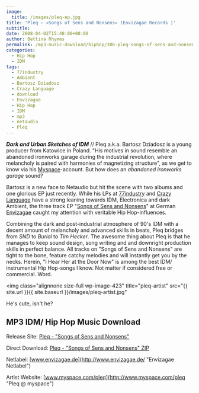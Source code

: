 ```yaml
---
image:
  title: /images/pleq-ep.jpg
title: 'Pleq – »Songs of Sens and Nonsens« (Envizagae Records )'
subtitle: 
date: 2008-04-02T15:40:00+00:00
author: Bettina Rhymes
permalink: /mp3-music-download/hiphop/386-pleq-songs-of-sens-and-nonsens-envizagae-records
categories:
  - Hip Hop
  - IDM
tags:
  - 77industry
  - Ambient
  - Bartosz Dziadosz
  - Crazy Language
  - download
  - Envizagae
  - Hip Hop
  - IDM
  - mp3
  - netaudio
  - Pleq
---
```

***Dark and Urban Sketches of IDM*** // Pleq a.k.a. Bartosz Dziadosz is a young producer from Katowice in Poland. "His motives in sound resemble an abandoned ironworks garage during the industrial revolution, where melancholy is paired with harmonies of magnetizing structure", as we get to know via his [Myspace](http://www.myspace.com/pleq "Pleq @ Myspace")-account. But how does an _abandoned ironworks garage_ sound?<!--more-->

<!--adsense-->

Bartosz is a new face to Netaudio but hit the scene with two albums and one glorious EP just recently. While his LPs at [77industry](http://77industry.com/ "77industry Recordlabel") and [Crazy Language](http://www.crazy-language.de/ "Crazy Language Netlabel") have a strong leaning towards IDM, Electronica and dark Ambient, the three track EP "[Songs of Sens and Nonsens](http://http//www.envitre.net/envizagae/releasespage/envnet002.htm "Pleq @ Envizagae")" at German [Envizagae](http://www.envizagae.de/ "Envizagae Recordlabel") caught my attention with veritable Hip Hop-influences.

Combining the dark and post-industrial atmosphere of 90's IDM with a decent amount of melancholy and advanced skills in beats, Pleq bridges from _SND_ to _Burial_ to _Tim Hecker_. The awesome thing about Pleq is that he manages to keep sound design, song writing and and downright production skills in perfect balance. All tracks on "Songs of Sens and Nonsens" are tight to the bone, feature catchy melodies and will instantly get you by the necks. Herein, "I Hear Her at the Door Now" is among the best IDM/ instrumental Hip Hop-songs I know. Not matter if considered free or commercial. Word.

<img class="alignnone size-full wp-image-423" title="pleq-artist" src="{{ site.url }}{{ site.baseurl }}/images/pleq-artist.jpg"

He's cute, isn't he?

## MP3 IDM/ Hip Hop Music Download

Release Site: [Pleq - "Songs of Sens and Nonsens"](http://www.envitre.net/envizagae/releasespage/envnet002.htm "Pleq @ Envizagae Netlabel")
  
Direct Download: [Pleq - "Songs of Sens and Nonsens" ZIP](http://www.archive.org/download/Pleq-SongsOfSensAndNonsensenvnet002/Pleq-SongsOfSensAndNonsensenvnet002_vbr_mp3.zip)
  
Netlabel: [www.envizagae.de](http://www.envizagae.de/ "Envizagae Netlabel")
  
Artist Website: [www.myspace.com/pleq](http://www.myspace.com/pleq "Pleq @ myspace")